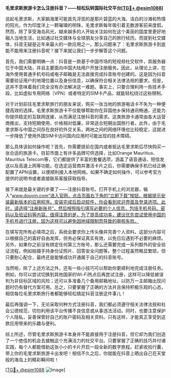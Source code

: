 **毛里求斯旅游卡怎么注册抖音？——轻松玩转国际社交平台[[TG💪+ @esim1088](https://t.me/s/esim1088)]**

说起毛里求斯，大家脑海里可能首先浮现的是那片碧蓝的大海、洁白的沙滩和热情的阳光。作为印度洋上一颗璀璨的明珠，毛里求斯每年吸引着无数游客前来度假。然而，除了享受海岛风光，越来越多的人开始关注如何在这个美丽的国度里更好地融入当地生活，比如通过社交媒体与全球朋友分享自己的旅行经历。而提到社交媒体，抖音无疑是近年来最火的一款应用之一。那么问题来了：毛里求斯旅游卡到底能不能用来注册抖音呢？接下来就让我们一步步解答这个问题。

首先，我们需要明确一点：抖音是一款基于中国市场的短视频社交软件，其服务器位于中国大陆，并且主要面向中国大陆用户开放注册服务。因此，从理论上讲，在海外使用普通手机号码或电子邮箱是无法直接完成抖音账号创建的。这是因为抖音需要验证用户的地理位置以及身份信息，以确保符合相关法律法规的要求。但是，这并不意味着我们完全没有办法解决这一难题。事实上，只要合理利用一些技术手段，比如虚拟专用网络（VPN）或者特定的SIM卡产品，就能轻松绕过这些限制。

对于计划前往毛里求斯旅行的朋友来说，购买一张当地的旅游电话卡不失为一种便捷高效的选择。毛里求斯旅游卡不仅能够帮助你在异国他乡保持通讯畅通，还能为你提供稳定的互联网连接，从而满足注册抖音的需求。这类旅游卡通常由各大运营商推出，支持短期使用，价格相对低廉，非常适合短期出国旅行者。此外，由于毛里求斯与中国之间存在良好的外交关系，两地之间的网络环境也比较稳定，这就进一步降低了使用外国SIM卡访问国内应用时可能出现的技术障碍。

那么具体该如何操作呢？首先，你需要提前在国内或者抵达毛里求斯后尽快购买一张合适的旅游卡。目前市面上有许多品牌可供选择，比如Orange Mauritius、Mauritius Telecom等，它们都提供了丰富的套餐选项，涵盖了语音通话、短信发送以及高速上网等功能。在选定运营商并激活卡片之后，你需要确保手机已经正确配置了APN设置，以便顺利接入本地网络。如果不确定如何操作，可以参考官方提供的说明书或者直接联系客服获取指导。

接下来就是最关键的步骤了——注册抖音账号。打开手机上的浏览器，输入“www.douyin.com”进入官网，点击页面右下角的“立即下载”按钮，根据提示安装最新版本的应用程序。安装完成后启动软件，你会看到欢迎界面及登录选项。此时，请选择“注册新账号”，然后按照指引填写必要的个人信息，包括手机号码、密码以及验证码等内容。值得注意的是，为了提高成功率，建议优先尝试使用中国的手机号进行注册，因为这样可以避免因地域限制而导致的审核失败。

在填写完所有必填项之后，系统会要求你上传头像并完善个人资料。这部分内容可以根据自己的喜好自由发挥，但务必保证真实有效，以免日后遇到不必要的麻烦。另外，如果你之前没有绑定任何第三方账号，那么还需要完成一系列额外的安全验证流程，例如拍摄手持身份证照片、回答安全问题等。整个过程虽然略显繁琐，但只要耐心配合，最终还是能够成功开通属于自己的抖音账号。

当然啦，除了上述方法之外，还有一些小技巧可以帮助你更顺利地完成注册任务。例如，你可以尝试切换到其他国家的Wi-Fi热点后再尝试注册，这样可以降低被误判为非目标区域的风险；还可以多准备几个备用邮箱地址，以防万一主邮箱出现问题时仍有替代方案可用。总之，只要掌握了正确的方法并且保持积极乐观的心态，相信每位毛里求斯旅行者都能够轻松搞定抖音注册这件事儿！

最后再强调一下，无论采取何种方式注册抖音，我们都必须遵守相关法律法规和社会公德规范，切勿利用该平台传播不良信息或从事违法活动。同时，也要注意保护个人隐私，妥善保管好自己的账户密码及相关资料。只有这样，才能真正享受到这款应用带来的乐趣与便利。

综上所述，尽管毛里求斯旅游卡本身并不能直接用于注册抖音，但它却为我们创造了一个绝佳的机会去接触这个充满活力的社交平台。只要掌握了正确的技巧并付诸实践，每个人都能借助这张小小的卡片开启一段全新的数字旅程。赶紧收拾行囊，带上你的毛里求斯旅游卡出发吧！相信不久之后，你就能在抖音上晒出自己在天堂般的海岛上的精彩瞬间啦！

[[TG💪+ @esim1088](https://t.me/s/esim1088) ![Image](https://i.postimg.cc/4NQfJmqS/Snipaste-2025-05-13-00-14-12.png)]